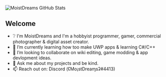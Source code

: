 ![MoistDreams GitHub Stats](https://github-readme-stats.vercel.app/api?username=Misunderstood-Wookiee&show_icons=true&theme=midnight-purple&bg_color=00000000)
## Welcome 
- ❔ I'm MoistDreams and I'm a hobbyist programmer, gamer, commercial photographer & digital asset creator.
- 🌱 I’m currently learning how too make UWP apps & learning C#/C++
- 👯 I’m looking to collaborate on wiki editing, game modding & app devlopment ideas.
- 💬 Ask me about my projects and be kind.
- 📫 Reach out on: Discord (ʢMo¡stDreaɱsʡ#4413)


<!-- <a href='https://ko-fi.com/H2H23ED52' target='_blank'><img height='36' style='border:0px;height:36px;' src='https://storage.ko-fi.com/cdn/kofi3.png?v=3' border='0' alt='Buy Me a Coffee at ko-fi.com' /></a> -->
